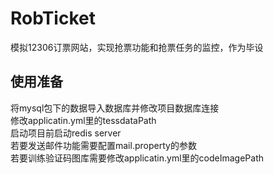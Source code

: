 # RobTicket
模拟12306订票网站，实现抢票功能和抢票任务的监控，作为毕设

## 使用准备
将mysql包下的数据导入数据库并修改项目数据库连接</br>
修改applicatin.yml里的tessdataPath</br>
启动项目前启动redis server</br>
若要发送邮件功能需要配置mail.property的参数</br>
若要训练验证码图库需要修改applicatin.yml里的codeImagePath</br>
